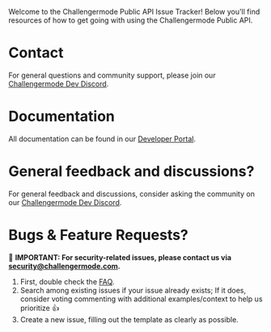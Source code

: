 Welcome to the Challengermode Public API Issue Tracker! 
Below you'll find resources of how to get going with using the Challengermode Public API.

# Contact
For general questions and community support, please join our [Challengermode Dev Discord](...).

# Documentation
All documentation can be found in our [Developer Portal](https://www.challengermode.com/developers/docs).

# General feedback and discussions?
For general feedback and discussions, consider asking the community on our [Challengermode Dev Discord](...).

# Bugs & Feature Requests?
🔺 **IMPORTANT: For security-related issues, please contact us via [<security@challengermode.com>](mailto:security@challengermode.com).**

1. First, double check the [FAQ](https://github.com/Challengermode/public-api/blob/main/FAQ.md).
2. Search among existing issues if your issue already exists; 
If it does, consider voting commenting with additional examples/context to help us prioritize 👍
3. Create a new issue, filling out the template as clearly as possible.
